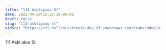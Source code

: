 ```yaml
---
title: "111 Asklipiou St"
date: 2022-04-20T15:22:10-05:00
draft: false
slug: "111-asklipiou-st"
vidSrc: "https://ctl-hellenicstreets-dev.s3.amazonaws.com/transcoded-videos/111%20Asklipiou%20St.%20-%20123%20Asklipiou%20St-.mp4"
---
```


111 Asklipiou St
